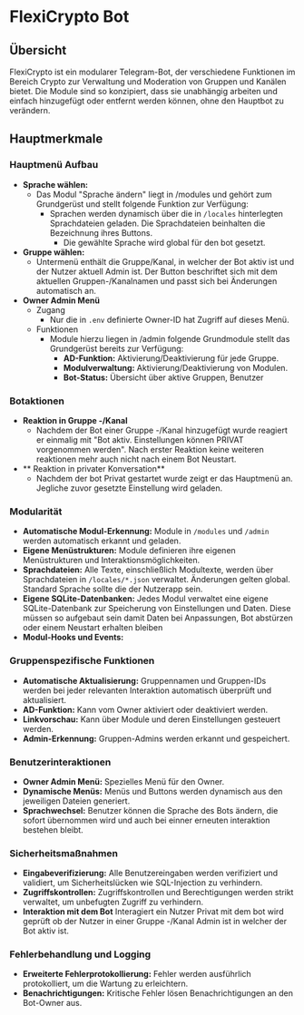 # FlexiCrypto Bot

## Übersicht

FlexiCrypto ist ein modularer Telegram-Bot, der verschiedene Funktionen im Bereich Crypto zur Verwaltung und Moderation von Gruppen und Kanälen bietet. Die Module sind so konzipiert, dass sie unabhängig arbeiten und einfach hinzugefügt oder entfernt werden können, ohne den Hauptbot zu verändern.

## Hauptmerkmale

### Hauptmenü Aufbau

- **Sprache wählen:**
  - Das Modul "Sprache ändern" liegt in /modules und gehört zum Grundgerüst und stellt folgende Funktion zur Verfügung:
    - Sprachen werden dynamisch über die in `/locales` hinterlegten Sprachdateien geladen. Die Sprachdateien beinhalten die Bezeichnung ihres Buttons.
      - Die gewählte Sprache wird global für den bot gesetzt.
- **Gruppe wählen:** 
  - Untermenü enthält die Gruppe/Kanal, in welcher der Bot aktiv ist und der Nutzer aktuell Admin ist. Der Button beschriftet sich mit dem aktuellen Gruppen-/Kanalnamen und passt sich bei Änderungen automatisch an.
- **Owner Admin Menü**
  - Zugang
    - Nur die in `.env` definierte Owner-ID hat Zugriff auf dieses Menü.
  - Funktionen
    - Module hierzu liegen in /admin folgende Grundmodule stellt das Grundgerüst bereits zur Verfügung:
      - **AD-Funktion:** Aktivierung/Deaktivierung für jede Gruppe.
      - **Modulverwaltung:** Aktivierung/Deaktivierung von Modulen.
      - **Bot-Status:** Übersicht über aktive Gruppen, Benutzer
     
### Botaktionen

- **Reaktion in Gruppe -/Kanal**
  - Nachdem der Bot einer Gruppe -/Kanal hinzugefügt wurde reagiert er einmalig mit "Bot aktiv. Einstellungen können PRIVAT vorgenommen werden". Nach erster Reaktion keine weiteren reaktionen mehr auch nicht nach einem Bot Neustart.
- ** Reaktion in privater Konversation**
  - Nachdem der bot Privat gestartet wurde zeigt er das Hauptmenü an. Jegliche zuvor gesetzte Einstellung wird geladen.

### Modularität

- **Automatische Modul-Erkennung:** Module in `/modules` und `/admin` werden automatisch erkannt und geladen.
- **Eigene Menüstrukturen:** Module definieren ihre eigenen Menüstrukturen und Interaktionsmöglichkeiten.
- **Sprachdateien:** Alle Texte, einschließlich Modultexte, werden über Sprachdateien in `/locales/*.json` verwaltet. Änderungen gelten global. Standard Sprache sollte die der Nutzerapp sein.
- **Eigene SQLite-Datenbanken:** Jedes Modul verwaltet eine eigene SQLite-Datenbank zur Speicherung von Einstellungen und Daten. Diese müssen so aufgebaut sein damit Daten bei Anpassungen, Bot abstürzen oder einem Neustart erhalten bleiben
- **Modul-Hooks und Events:**

### Gruppenspezifische Funktionen

- **Automatische Aktualisierung:** Gruppennamen und Gruppen-IDs werden bei jeder relevanten Interaktion automatisch überprüft und aktualisiert.
- **AD-Funktion:** Kann vom Owner aktiviert oder deaktiviert werden.
- **Linkvorschau:** Kann über Module und deren Einstellungen gesteuert werden.
- **Admin-Erkennung:** Gruppen-Admins werden erkannt und gespeichert.

### Benutzerinteraktionen

- **Owner Admin Menü:** Spezielles Menü für den Owner.
- **Dynamische Menüs:** Menüs und Buttons werden dynamisch aus den jeweiligen Dateien generiert.
- **Sprachwechsel:** Benutzer können die Sprache des Bots ändern, die sofort übernommen wird und auch bei einner erneuten interaktion bestehen bleibt.

### Sicherheitsmaßnahmen

- **Eingabeverifizierung:** Alle Benutzereingaben werden verifiziert und validiert, um Sicherheitslücken wie SQL-Injection zu verhindern.
- **Zugriffskontrollen:** Zugriffskontrollen und Berechtigungen werden strikt verwaltet, um unbefugten Zugriff zu verhindern.
- **Interaktion mit dem Bot** Interagiert ein Nutzer Privat mit dem bot wird geprüft ob der Nutzer in einer Gruppe -/Kanal Admin ist in welcher der Bot aktiv ist.

### Fehlerbehandlung und Logging

- **Erweiterte Fehlerprotokollierung:** Fehler werden ausführlich protokolliert, um die Wartung zu erleichtern.
- **Benachrichtigungen:** Kritische Fehler lösen Benachrichtigungen an den Bot-Owner aus.
